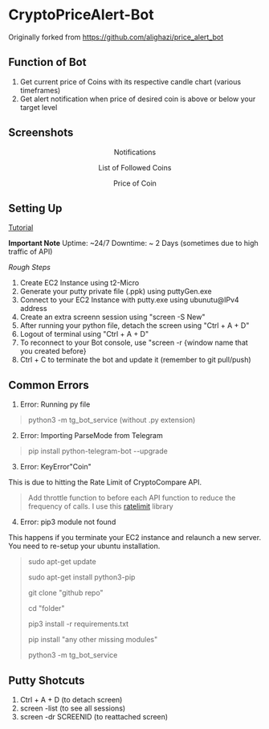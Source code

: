 # CryptoPriceAlert-Bot

Originally forked from https://github.com/alighazi/price_alert_bot

## Function of Bot
1) Get current price of Coins with its respective candle chart (various timeframes)
2) Get alert notification when price of desired coin is above or below your target level

## Screenshots
<p align="center">Notifications</p>


<p align="center">List of Followed Coins</p>


<p align="center">Price of Coin</p>



## Setting Up
[Tutorial](https://www.youtube.com/watch?v=MApTRT37B0k)

**Important Note**
Uptime: ~24/7 
Downtime: ~ 2 Days (sometimes due to high traffic of API)

*Rough Steps*
1) Create EC2 Instance using t2-Micro
2) Generate your putty private file (.ppk) using puttyGen.exe
3) Connect to your EC2 Instance with putty.exe using ubunutu@IPv4 address
4) Create an extra screenn session using "screen -S New"
6) After running your python file, detach the screen using "Ctrl + A + D"
7) Logout of terminal using "Ctrl + A + D"
8) To reconnect to your Bot console, use "screen -r {window name that you created before}
9) Ctrl + C to terminate the bot and update it (remember to git pull/push)

## Common Errors

1) Error: Running py file
> python3 -m tg_bot_service (without .py extension)

2) Error: Importing ParseMode from Telegram
> pip install python-telegram-bot --upgrade

3) Error: KeyError"Coin"

This is due to hitting the Rate Limit of CryptoCompare API. 
> Add throttle function to before each API function to reduce the frequency of calls. I use this [ratelimit](https://pypi.org/project/ratelimit/) library

4) Error: pip3 module not found

This happens if you terminate your EC2 instance and relaunch a new server. You need to re-setup your ubuntu installation.

> sudo apt-get update
> 
> sudo apt-get install python3-pip
> 
> git clone "github repo"
> 
> cd "folder"
> 
> pip3 install -r requirements.txt
> 
> pip install "any other missing modules"
> 
> python3 -m tg_bot_service

## Putty Shotcuts
1) Ctrl + A + D (to detach screen)
2) screen -list (to see all sessions)
3) screen -dr SCREENID (to reattached screen)
